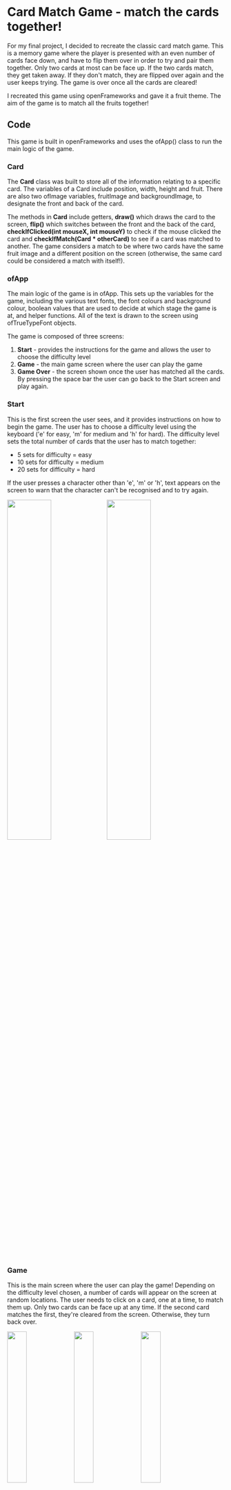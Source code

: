 # Card Match Game - match the cards together!

For my final project, I decided to recreate the classic card match game. This is a memory game where the player is presented with an even number of cards face down, and have to flip them over in order to try and pair them together. Only two cards at most can be face up. If the two cards match, they get taken away. If they don't match, they are flipped over again and the user keeps trying. The game is over once all the cards are cleared!

I recreated this game using openFrameworks and gave it a fruit theme. The aim of the game is to match all the fruits together!

## Code

This game is built in openFrameworks and uses the ofApp() class to run the main logic of the game. 

### Card 

The **Card** class was built to store all of the information relating to a specific card. The variables of a Card include position, width, height and fruit. There are also two ofImage variables, fruitImage and backgroundImage, to designate the front and back of the card.

The methods in **Card** include getters, **draw()** which draws the card to the screen, **flip()** which switches between the front and the back of the card, **checkIfClicked(int mouseX, int mouseY)** to check if the mouse clicked the card and **checkIfMatch(Card * otherCard)** to see if a card was matched to another. The game considers a match to be where two cards have the same fruit image and a different position on the screen (otherwise, the same card could be considered a match with itself!). 

### ofApp

The main logic of the game is in ofApp. This sets up the variables for the game, including the various text fonts, the font colours and background colour, boolean values that are used to decide at which stage the game is at, and helper functions. All of the text is drawn to the screen using ofTrueTypeFont objects.

The game is composed of three screens:
1. **Start** - provides the instructions for the game and allows the user to choose the difficulty level
2. **Game** - the main game screen where the user can play the game
3. **Game Over** - the screen shown once the user has matched all the cards. By pressing the space bar the user can go back to the Start screen and play again.


### Start
This is the first screen the user sees, and it provides instructions on how to begin the game. The user has to choose a difficulty level using the keyboard ('e' for easy, 'm' for medium and 'h' for hard). The difficulty level sets the total number of cards that the user has to match together:
- 5 sets for difficulty = easy
- 10 sets for difficulty = medium
- 20 sets for difficulty = hard

If the user presses a character other than 'e', 'm' or 'h', text appears on the screen to warn that the character can't be recognised and to try again. 

<img src="https://git.arts.ac.uk/storage/user/650/files/e3396a86-ffca-4cd7-8f5a-c6081cafc590" width="45%"> <img src="https://git.arts.ac.uk/storage/user/650/files/cbd03521-9dfc-4df9-84f2-72e7b25b9ffc" width="45%">


### Game 
This is the main screen where the user can play the game! Depending on the difficulty level chosen, a number of cards will appear on the screen at random locations. The user needs to click on a card, one at a time, to match them up. Only two cards can be face up at any time. If the second card matches the first, they're cleared from the screen. Otherwise, they turn back over.

<img src="https://git.arts.ac.uk/storage/user/650/files/79576c43-7199-427f-9a82-595765528b86" width="30%"> <img src="https://git.arts.ac.uk/storage/user/650/files/95e68339-8a38-4f8a-ad64-db6747f331b5" width="30%"> <img src="https://git.arts.ac.uk/storage/user/650/files/a115fed7-6264-4315-9bca-52f58877ddb7" width="30%">


The number of tries is recorded and displayed at the top of the screen. A try counts as every time a user attempts to match a set of cards (so clicking on two cards = 1 try). 

The locations of each card are randomly generated using a helper function **findFreePosition()** which returns an ofVec2f object. This function uses a do...while loop to generate a random set of (x,y) coordinates, and then loops over each existing card to make sure there is no overlap. If there is an overlap with any card, it breaks and goes into the next loop (so tries again). Otherwise, it assumes a free position and returns that set of coordinates. This function is called each time a new card is created. 

The helper function **testIfCardsMatch()** is called every time two cards are clicked on. It checks that the second card matches the first (using the checkIfMatch() function in the Card class), and if so, sets the active property of both cards to false. This ensures that they aren't drawn to the screen in the subsequent frames. Text is also displayed at the top of the screen for 3 seconds to indicate a match was made. 

<img src="https://git.arts.ac.uk/storage/user/650/files/1164ff01-9cd9-497c-a9b5-6a1d4109a0a5" width="45%"> <img src="https://git.arts.ac.uk/storage/user/650/files/0f853a7b-c0af-4b92-aee2-d6f42b99ba8f" width="45%">

### Game Over
The game moves into the 'game over' screen once all the cards are cleared. This screen tells the user the game is over and to press the spacebar if they want to start again. The keyPressed() function waits for the spacebar to be clicked and if so, sets the 'replay' variable to true so that the game goes back to the start screen. 

<img src="https://git.arts.ac.uk/storage/user/650/files/8ea0f8c9-0787-4b0a-8c98-0ca0acedf24e" width="45%">


## Cards


## Future additions

There are several things I would like to add to the game in the future, including:
1. A timed version - the user has to clear all the cards before the time runs out!
2. Sounds and audio - such as background music and sounds when the player matches the card
3. Button functionality - rather than using the keyboard for difficulty/restarting the game 
